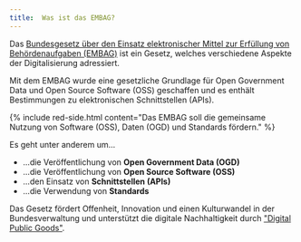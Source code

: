 ```yaml
---
title:  Was ist das EMBAG?
---
```


Das [Bundesgesetz über den Einsatz elektronischer Mittel zur Erfüllung von Behördenaufgaben (EMBAG)](https://www.fedlex.admin.ch/eli/fga/2023/787/de) ist ein Gesetz, welches verschiedene Aspekte der Digitalisierung adressiert.

Mit dem EMBAG wurde eine gesetzliche Grundlage für Open Government Data und Open Source Software (OSS) geschaffen und es enthält Bestimmungen zu elektronischen Schnittstellen (APIs).

{% include red-side.html content="Das EMBAG soll die gemeinsame Nutzung von Software (OSS), Daten (OGD) und Standards fördern." %}

Es geht unter anderem um...

* ...die Veröffentlichung von **Open Government Data (OGD)**
* ...die Veröffentlichung von **Open Source Software (OSS)**
* ...den Einsatz von **Schnittstellen (APIs)**
* ...die Verwendung von **Standards**

Das Gesetz fördert Offenheit, Innovation und einen Kulturwandel in der Bundesverwaltung und unterstützt die digitale Nachhaltigkeit durch ["Digital Public Goods"](https://www.un.org/techenvoy/content/digital-public-goods).